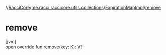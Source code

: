 //[RacciCore](../../../index.md)/[me.racci.raccicore.utils.collections](../index.md)/[ExpirationMapImpl](index.md)/[remove](remove.md)

# remove

[jvm]\
open override fun [remove](remove.md)(key: [K](index.md)): [V](index.md)?
